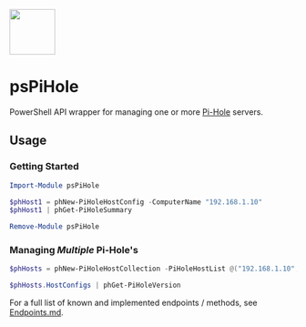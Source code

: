 [<img src="https://wp-cdn.pi-hole.net/wp-content/uploads/2016/12/Vortex-R.png" width="80">](https://pi-hole.net/)

# psPiHole
PowerShell API wrapper for managing one or more [Pi-Hole](https://pi-hole.net/) servers.

## Usage
### Getting Started

```powershell
Import-Module psPiHole

$phHost1 = phNew-PiHoleHostConfig -ComputerName "192.168.1.10"
$phHost1 | phGet-PiHoleSummary

Remove-Module psPiHole
```

### Managing *Multiple* Pi-Hole's
```powershell
$phHosts = phNew-PiHoleHostCollection -PiHoleHostList @("192.168.1.10", "192.168.1.11")

$phHosts.HostConfigs | phGet-PiHoleVersion
```

For a full list of known and implemented endpoints / methods, see [Endpoints.md](/Endpoints.md).
